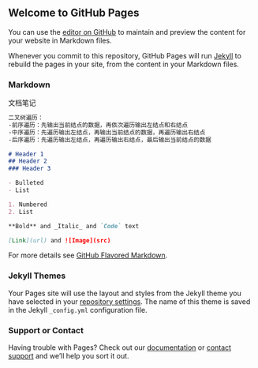 ## Welcome to GitHub Pages

You can use the [editor on GitHub](https://github.com/sdyin/sdyin.github.io/edit/master/index.md) to maintain and preview the content for your website in Markdown files.

Whenever you commit to this repository, GitHub Pages will run [Jekyll](https://jekyllrb.com/) to rebuild the pages in your site, from the content in your Markdown files.

### Markdown

文档笔记

```markdown
二叉树遍历：
-前序遍历：先输出当前结点的数据，再依次遍历输出左结点和右结点
-中序遍历：先遍历输出左结点，再输出当前结点的数据，再遍历输出右结点
-后序遍历：先遍历输出左结点，再遍历输出右结点，最后输出当前结点的数据

# Header 1
## Header 2
### Header 3

- Bulleted
- List

1. Numbered
2. List

**Bold** and _Italic_ and `Code` text

[Link](url) and ![Image](src)
```

For more details see [GitHub Flavored Markdown](https://guides.github.com/features/mastering-markdown/).

### Jekyll Themes

Your Pages site will use the layout and styles from the Jekyll theme you have selected in your [repository settings](https://github.com/sdyin/sdyin.github.io/settings). The name of this theme is saved in the Jekyll `_config.yml` configuration file.

### Support or Contact

Having trouble with Pages? Check out our [documentation](https://help.github.com/categories/github-pages-basics/) or [contact support](https://github.com/contact) and we’ll help you sort it out.
